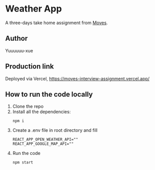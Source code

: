 # Weather App
A three-days take home assignment from [Moves](https://movesfinancial.com/).

## Author
Yuuuuuu-xue

## Production link
Deployed via Vercel, https://moves-interview-assignment.vercel.app/

## How to run the code locally
1. Clone the repo
2. Install all the dependencies:
    ```
    npm i
    ``` 
3. Create a .env file in root directory and fill
    ```
    REACT_APP_OPEN_WEATHER_API=""
    REACT_APP_GOOGLE_MAP_API=""
    ```
4. Run the code
    ```
    npm start
    ```
